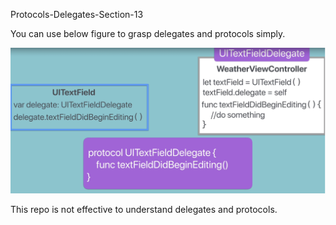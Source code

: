 Protocols-Delegates-Section-13

You can use below figure to grasp delegates and protocols simply.

![ProtocolsDemo Section 13](Documentation/ss-1.png)


This repo is not effective to understand delegates and protocols.
